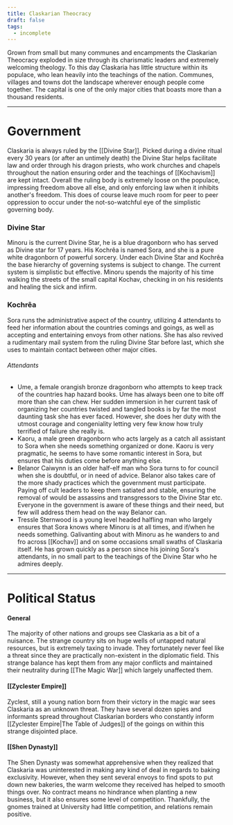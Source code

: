 ```yaml
---
title: Claskarian Theocracy
draft: false
tags:
  - incomplete
---
```


Grown from small but many communes and encampments the Claskarian Theocracy exploded in size through its charismatic leaders and extremely welcoming theology. To this day Claskaria has little structure within its populace, who lean heavily into the teachings of the nation. Communes, villages and towns dot the landscape wherever enough people come together. The capital is one of the only major cities that boasts more than a thousand residents.

---

# Government
Claskaria is always ruled by the [[Divine Star]]. Picked during a divine ritual every 30 years (or after an untimely death) the Divine Star helps facilitate law and order through his dragon priests, who work churches and chapels throughout the nation ensuring order and the teachings of [[Kochavism]] are kept intact. Overall the ruling body is extremely loose on the populace, impressing freedom above all else, and only enforcing law when it inhibits another's freedom. This does of course leave much room for peer to peer oppression to occur under the not-so-watchful eye of the simplistic governing body.
### Divine Star
Minoru is the current Divine Star, he is a blue dragonborn who has served as Divine star for 17 years. His Kochrêa is named Sora, and she is a pure white dragonborn of powerful sorcery. Under each Divine Star and Kochrêa the base hierarchy of governing systems is subject to change. The current system is simplistic but effective. 
Minoru spends the majority of his time walking the streets of the small capital Kochav, checking in on his residents and healing the sick and infirm. 
### Kochrêa
Sora runs the administrative aspect of the country, utilizing 4 attendants to feed her information about the countries comings and goings, as well as accepting and entertaining envoys from other nations. She has also revived a rudimentary mail system from the ruling Divine Star before last, which she uses to maintain contact between other major cities.
###### Attendants
- Ume, a female orangish bronze dragonborn who attempts to keep track of the countries hap hazard books.
	 Ume has always been one to bite off more than she can chew. Her sudden immersion in her current task of organizing her countries twisted and tangled books is by far the most daunting task she has ever faced. However, she does her duty with the utmost courage and congeniality letting very few know how truly terrified of failure she really is.
- Kaoru, a male green dragonborn who acts largely as a catch all assistant to Sora when she needs something organized or done.
	 Kaoru is very pragmatic, he seems to have some romantic interest in Sora, but ensures that his duties come before anything else. 
- Belanor Caiwynn is an older half-elf man who Sora turns to for council when she is doubtful, or in need of advice. 
	 Belanor also takes care of the more shady practices which the government must participate. Paying off cult leaders to keep them satiated and stable, ensuring the removal of would be assassins and transgressors to the Divine Star etc. Everyone in the government is aware of these things and their need, but few will address them head on the way Belanor can. 
- Tressle Sternwood is a young level headed halfling man who largely ensures that Sora knows where Minoru is at all times, and if/when he needs something.
	 Galivanting about with Minoru as he wanders to and fro across [[Kochav]] and on some occasions small swaths of Claskaria itself. He has grown quickly as a person since his joining Sora's attendants, in no small part to the teachings of the Divine Star who he admires deeply.

---

# Political Status
#### General
The majority of other nations and groups see Claskaria as a bit of a nuisance. The strange country sits on huge wells of untapped natural resources, but is extremely taxing to invade. They fortunately never feel like a threat since they are practically non-existent in the diplomatic field. This strange balance has kept them from any major conflicts and maintained their neutrality during [[The Magic War]] which largely unaffected them.
#### [[Zyclester Empire]]
Zyclest, still a young nation born from their victory in the magic war sees Claskaria as an unknown threat. They have several dozen spies and informants spread throughout Claskarian borders who constantly inform [[Zyclester Empire|The Table of Judges]] of the goings on within this strange disjointed place.
#### [[Shen Dynasty]]
The Shen Dynasty was somewhat apprehensive when they realized that Claskaria was uninterested in making any kind of deal in regards to baking exclusivity. However, when they sent several envoys to find spots to put down new bakeries, the warm welcome they received has helped to smooth things over. No contract means no hindrance when planting a new business, but it also ensures some level of competition. Thankfully, the gnomes trained at University had little competition, and relations remain positive.